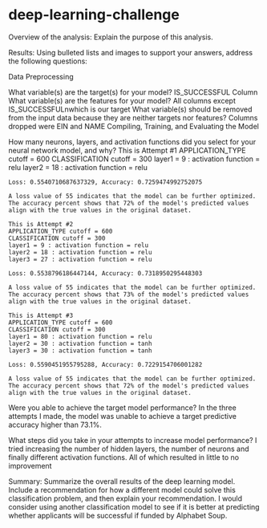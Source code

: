 # deep-learning-challenge

Overview of the analysis: Explain the purpose of this analysis.

Results: Using bulleted lists and images to support your answers, address the following questions:

Data Preprocessing

What variable(s) are the target(s) for your model?
	IS_SUCCESSFUL Column
What variable(s) are the features for your model?
	All columns except IS_SUCCESSFULnwhich is our target
What variable(s) should be removed from the input data because they are neither targets nor features?
	Columns dropped were EIN and NAME
Compiling, Training, and Evaluating the Model

How many neurons, layers, and activation functions did you select for your neural network model, and why?
    This is Attempt #1
    APPLICATION_TYPE cutoff = 600
    CLASSIFICATION cutoff = 300
    layer1 = 9 : activation function = relu
    layer2 = 18 : activation function = relu

    Loss: 0.5540710687637329, Accuracy: 0.7259474992752075

    A loss value of 55 indicates that the model can be further optimized.
    The accuracy percent shows that 72% of the model's predicted values align with the true values in the original dataset.

    This is Attempt #2
    APPLICATION_TYPE cutoff = 600
    CLASSIFICATION cutoff = 300
    layer1 = 9 : activation function = relu
    layer2 = 18 : activation function = relu
    layer3 = 27 : activation function = relu

    Loss: 0.5538796186447144, Accuracy: 0.7318950295448303

    A loss value of 55 indicates that the model can be further optimized.
    The accuracy percent shows that 73% of the model's predicted values align with the true values in the original dataset.

    This is Attempt #3
    APPLICATION_TYPE cutoff = 600
    CLASSIFICATION cutoff = 300
    layer1 = 80 : activation function = relu
    layer2 = 30 : activation function = tanh
    layer3 = 30 : activation function = tanh

    Loss: 0.5590451955795288, Accuracy: 0.7229154706001282

    A loss value of 55 indicates that the model can be further optimized.
    The accuracy percent shows that 72% of the model's predicted values align with the true values in the original dataset.

Were you able to achieve the target model performance?
	In the three attempts I made, the model was unable to achieve a target predictive accuracy higher than 73.1%.

What steps did you take in your attempts to increase model performance?
	I tried increasing the number of hidden layers, the number of neurons and finally different activation functions. All of which
    resulted in little to no improvement

Summary: Summarize the overall results of the deep learning model. Include a recommendation for how a different model could solve this classification problem, and then explain your recommendation.
	I would consider using another classification model to see if it is better at predicting whether applicants will be successful 
    if  funded by Alphabet Soup.
